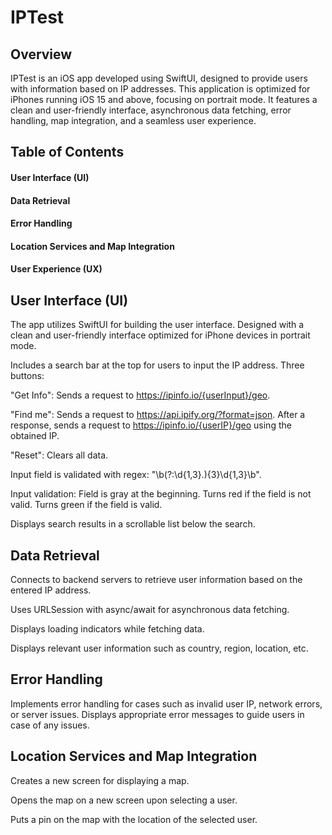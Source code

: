 # IPTest
## Overview
IPTest is an iOS app developed using SwiftUI, designed to provide users with information based on IP addresses. This application is optimized for iPhones running iOS 15 and above, focusing on portrait mode. It features a clean and user-friendly interface, asynchronous data fetching, error handling, map integration, and a seamless user experience.

## Table of Contents

#### User Interface (UI)
#### Data Retrieval
#### Error Handling
#### Location Services and Map Integration
#### User Experience (UX)

## User Interface (UI)
The app utilizes SwiftUI for building the user interface.
Designed with a clean and user-friendly interface optimized for iPhone devices in portrait mode. 

Includes a search bar at the top for users to input the IP address.
Three buttons:

"Get Info": Sends a request to https://ipinfo.io/{userInput}/geo.

"Find me": Sends a request to https://api.ipify.org/?format=json. After a response, sends a request to https://ipinfo.io/{userIP}/geo using the obtained IP.

"Reset": Clears all data.

Input field is validated with regex: "\b(?:\d{1,3}.){3}\d{1,3}\b".

Input validation:
Field is gray at the beginning.
Turns red if the field is not valid.
Turns green if the field is valid.

Displays search results in a scrollable list below the search.
## Data Retrieval
Connects to backend servers to retrieve user information based on the entered IP address.

Uses URLSession with async/await for asynchronous data fetching.

Displays loading indicators while fetching data.

Displays relevant user information such as country, region, location, etc.
## Error Handling
Implements error handling for cases such as invalid user IP, network errors, or server issues.
Displays appropriate error messages to guide users in case of any issues.
## Location Services and Map Integration
Creates a new screen for displaying a map.

Opens the map on a new screen upon selecting a user.

Puts a pin on the map with the location of the selected user.